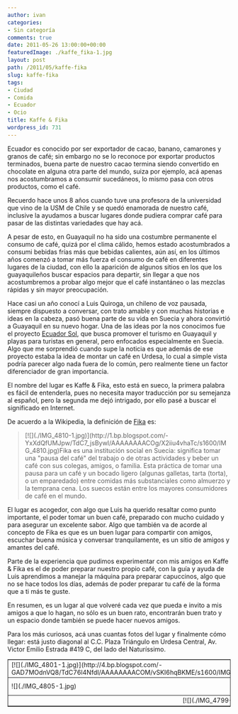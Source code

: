 ```yaml
---
author: ivan
categories:
- Sin categoría
comments: true
date: 2011-05-26 13:00:00+00:00
featuredImage: ./kaffe_fika-1.jpg
layout: post
path: /2011/05/kaffe-fika
slug: kaffe-fika
tags:
- Ciudad
- Comida
- Ecuador
- Ocio
title: Kaffe & Fika
wordpress_id: 731
---
```


Ecuador es conocido por ser exportador de cacao, banano, camarones y granos de café; sin embargo no se lo reconoce por exportar productos terminados, buena parte de nuestro cacao termina siendo convertido en chocolate en alguna otra parte del mundo, suiza por ejemplo, acá apenas nos acostumbramos a consumir sucedáneos, lo mismo pasa con otros productos, como el café.

Recuerdo hace unos 8 años cuando tuve una profesora de la universidad que vino de la USM de Chile y se quedó enamorada de nuestro café, inclusive la ayudamos a buscar lugares donde pudiera comprar café para pasar de las distintas variedades que hay acá.

A pesar de esto, en Guayaquil no ha sido una costumbre permanente el consumo de café, quizá por el clima cálido, hemos estado acostumbrados a consumi bebidas frías más que bebidas calientes, aún así, en los últimos años comenzó a tomar más fuerza el consumo de café en diferentes lugares de la ciudad, con ello la aparición de algunos sitios en los que los guayaquileños buscar espacios para departir, sin llegar a que nos acostumbremos a probar algo mejor que el café instantáneo o las mezclas rápidas y sin mayor preocupación.

Hace casi un año conocí a Luis Quiroga, un chileno de voz pausada, siempre dispuesto a conversar, con trato amable y con muchas historias e ideas en la cabeza, pasó buena parte de su vida en Suecia y ahora convirtió a Guayaquil en su nuevo hogar. Una de las ideas por la nos conocimos fue el proyecto [Ecuador Sol](http://ecuadorsol.ec/), que busca promover el turismo en Guayaquil y playas para turistas en general, pero enfocados especialmente en Suecia. Algo que me sorprendió cuando supe la noticia es que además de ese proyecto estaba la idea de montar un café en Urdesa, lo cual a simple vista podría parecer algo nada fuera de lo común, pero realmente tiene un factor diferenciador de gran importancia.

El nombre del lugar es Kaffe & Fika, esto está en sueco, la primera palabra es fácil de entenderla, pues no necesita mayor traducción por su semejanza al español, pero la segunda me dejó intrigado, por ello pasé a buscar el significado en Internet.

De acuerdo a la Wikipedia, la definición de [Fika](http://es.wikipedia.org/wiki/Fika) es:

<blockquote>[![](./IMG_4810-1.jpg)](http://1.bp.blogspot.com/-YxXdQfUMJpw/TdC7_jsBywI/AAAAAAAACOg/X2iiu4vhaTc/s1600/IMG_4810.jpg)Fika es una institución social en Suecia: significa tomar una "pausa del café" del trabajo o de otras actividades y beber un café con sus colegas, amigos, o familia. Esta práctica de tomar una pausa para un café y un bocado ligero (algunas galletas, tarta (torta), o un emparedado) entre comidas más substanciales como almuerzo y la temprana cena. Los suecos están entre los mayores consumidores de café en el mundo.</blockquote>

El lugar es acogedor, con algo que Luis ha querido resaltar como punto importante, el poder tomar un buen café, preparado con mucho cuidado y para asegurar un excelente sabor. Algo que también va de acorde al concepto de Fika es que es un buen lugar para compartir con amigos, escuchar buena música y conversar tranquilamente, es un sitio de amigos y amantes del café.

Parte de la experiencia que pudimos experimentar con mis amigos en Kaffe & Fika es el de poder preparar nuestro propio café, con la guía y ayuda de Luis aprendimos a manejar la máquina para preparar capuccinos, algo que no se hace todos los días, además de poder preparar tu café de la forma que a ti más te guste.

En resumen, es un lugar al que volveré cada vez que pueda e invito a mis amigos a que lo hagan, no sólo es un buen rato, encontrarán buen trato y un espacio donde también se puede hacer nuevos amigos.

Para los más curiosos, acá unas cuantas fotos del lugar y finalmente cómo llegar: está justo diagonal al C.C. Plaza Triángulo en Urdesa Central, Av. Victor Emilio Estrada #419 C, del lado del Naturíssimo.

<table cellpadding="0" cellspacing="0" align="center" border="1" ><tbody >
<tr >   
<td >[![](./IMG_4801-1.jpg)](http://4.bp.blogspot.com/-GAD7MOdnVQ8/TdC76l4NfdI/AAAAAAAACOM/vSKI6hqBKME/s1600/IMG_4801.jpg)
</td>  
<td >[![](./IMG_4804-1.jpg)](http://1.bp.blogspot.com/-Q2a7ybuShLA/TdC77gs7_BI/AAAAAAAACOQ/8aLXgVN0Ze8/s1600/IMG_4804.jpg)
</td>
<td >![](./IMG_4811-1.jpg)
</td>  </tr>
<tr >
<td >![](./IMG_4805-1.jpg)
</td>  
<td >[![](./IMG_4809-1.jpg)](http://1.bp.blogspot.com/-Durwt_gD1Ng/TdC7-kI160I/AAAAAAAACOc/25o0mjBnKUw/s1600/IMG_4809.jpg)
</td>  
<td >[![](./IMG_4807-1.jpg)](http://1.bp.blogspot.com/-_eNSM2-P72s/TdC79qaPoaI/AAAAAAAACOY/t9u1Rq6Kb0Q/s1600/IMG_4807.jpg)
</td> </tr>
<tr >
<td colspan="3" align="center" >[![](./IMG_4799-1.jpg)](http://4.bp.blogspot.com/-T_skoPbcvkM/TdC75sJ8oHI/AAAAAAAACOI/Oq1eIms_LiY/s1600/IMG_4799.jpg)
</td> </tr>
</tbody></table>